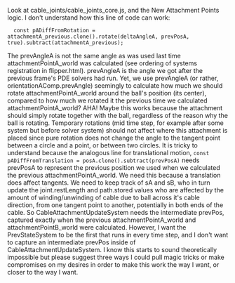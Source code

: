 Look at cable_joints/cable_joints_core.js, and the New Attachment Points logic. I don't understand how this line of code can work:
```
  const pADiffFromRotation = attachmentA_previous.clone().rotate(deltaAngleA, prevPosA, true).subtract(attachmentA_previous);
```
The prevAngleA is not the same angle as was used last time attachmentPointA_world was calculated (see ordering of systems registration in flipper.html).
prevAngleA is the angle we got after the previous frame's PDE solvers had run.
Yet, we use prevAngleA (or rather, orientationAComp.prevAngle) seemingly to calculate how much we should rotate attachmentPointA_world around the ball's position (its center), compared to how much we rotated it the previous time we calculated attachmentPointA_world? AHA! Maybe this works because the attachment should simply rotate together with the ball, regardless of the reason why the ball is rotating.
Temporary rotations (mid time step, for example after some system but before solver system) should not affect where this attachment is placed since pure rotation does not change the angle to the tangent point between a circle and a point, or between two circles.
It is tricky to understand because the analogous line for translational motion, `const pADiffFromTranslation = posA.clone().subtract(prevPosA)` needs prevPosA to represent the previous position we used when we calculated the previous attachmentPointA_world.
We need this because a translation does affect tangents.
We need to keep track of sA and sB, who in turn update the joint.restLength and path.stored values who are affected by the amount of winding/unwinding of cable due to ball across it's cable direction, from one tangent point to another, potentially in both ends of the cable.
So CableAttachmentUpdateSystem needs the intermediate prevPos, captured exactly when the previous attachmentPointA_world and attachmentPointB_world were calculated.
However, I want the PrevStateSystem to be the first that runs in every time step, and I don't want to capture an intermediate prevPos inside of CableAttachmentUpdateSystem.
I know this starts to sound theoretically impossible but please suggest three ways I could pull magic tricks or make compromises on my desires in order to make this work the way I want, or closer to the way I want.
